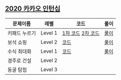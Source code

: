 ## [2020 카카오 인턴십](https://programmers.co.kr/learn/challenges?tab=all_challenges)

|문제이름|레벨|코드|풀이|
|--|--|--|--|
|키패드 누르기|Level 1|[1차 코드](./Q-01.java) [2차 코드](./Keypad.java)|[풀이](https://velog.io/@jwkim/2020-kakao-intern-keypad)|
|보석 쇼핑|Level 2|[코드](./Q-02.java)|[풀이](https://velog.io/@jwkim/2020-%EC%B9%B4%EC%B9%B4%EC%98%A4-%EC%9D%B8%ED%84%B4%EC%8B%AD-Q02.-%EB%B3%B4%EC%84%9D-%EC%87%BC%ED%95%91-JAVA)|
|수식 최대화|Level 1|[코드](./Q-03.java)|[풀이](https://velog.io/@jwkim/2020-%EC%B9%B4%EC%B9%B4%EC%98%A4-%EC%9D%B8%ED%84%B4%EC%8B%AD-Q03.-%EC%88%98%EC%8B%9D-%EC%B5%9C%EB%8C%80%ED%99%94-JAVA)|
|경주로 건설|Level 2|||
|동굴 탐험|Level 3|||
